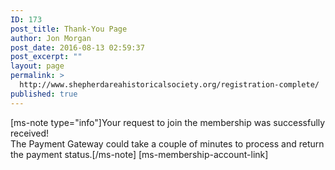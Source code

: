 ```yaml
---
ID: 173
post_title: Thank-You Page
author: Jon Morgan
post_date: 2016-08-13 02:59:37
post_excerpt: ""
layout: page
permalink: >
  http://www.shepherdareahistoricalsociety.org/registration-complete/
published: true
---
```

[ms-note type="info"]Your request to join the membership was successfully received!<br />The Payment Gateway could take a couple of minutes to process and return the payment status.[/ms-note]
[ms-membership-account-link]